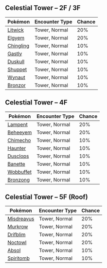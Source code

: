 ## Celestial Tower – 2F / 3F

| Pokémon | Encounter Type | Chance |
| --- | --- | --- |
| [Litwick](../pokemon/litwick.md/) | Tower, Normal | 20% |
| [Elgyem](../pokemon/elgyem.md/) | Tower, Normal | 20% |
| [Chingling](../pokemon/chingling.md/) | Tower, Normal | 10% |
| [Gastly](../pokemon/gastly.md/) | Tower, Normal | 10% |
| [Duskull](../pokemon/duskull.md/) | Tower, Normal | 10% |
| [Shuppet](../pokemon/shuppet.md/) | Tower, Normal | 10% |
| [Wynaut](../pokemon/wynaut.md/) | Tower, Normal | 10% |
| [Bronzor](../pokemon/bronzor.md/) | Tower, Normal | 10% |

## Celestial Tower – 4F

| Pokémon | Encounter Type | Chance |
| --- | --- | --- |
| [Lampent](../pokemon/lampent.md/) | Tower, Normal | 20% |
| [Beheeyem](../pokemon/beheeyem.md/) | Tower, Normal | 20% |
| [Chimecho](../pokemon/chimecho.md/) | Tower, Normal | 10% |
| [Haunter](../pokemon/haunter.md/) | Tower, Normal | 10% |
| [Dusclops](../pokemon/dusclops.md/) | Tower, Normal | 10% |
| [Banette](../pokemon/banette.md/) | Tower, Normal | 10% |
| [Wobbuffet](../pokemon/wobbuffet.md/) | Tower, Normal | 10% |
| [Bronzong](../pokemon/bronzong.md/) | Tower, Normal | 10% |

## Celestial Tower – 5F (Roof)

| Pokémon | Encounter Type | Chance |
| --- | --- | --- |
| [Misdreavus](../pokemon/misdreavus.md/) | Tower, Normal | 20% |
| [Murkrow](../pokemon/murkrow.md/) | Tower, Normal | 20% |
| [Drifblim](../pokemon/drifblim.md/) | Tower, Normal | 20% |
| [Noctowl](../pokemon/noctowl.md/) | Tower, Normal | 20% |
| [Absol](../pokemon/absol.md/) | Tower, Normal | 10% |
| [Spiritomb](../pokemon/spiritomb.md/) | Tower, Normal | 10% |
